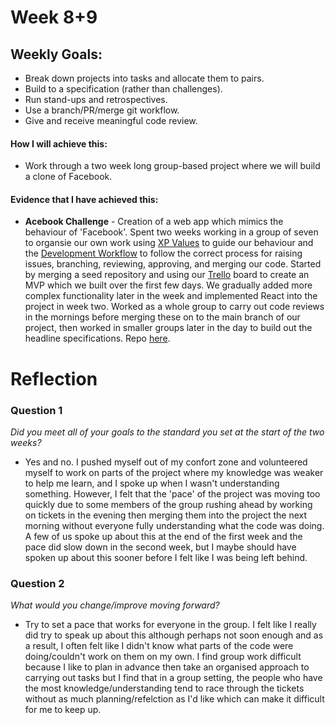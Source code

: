 # Week 8+9

## Weekly Goals:
- Break down projects into tasks and allocate them to pairs.
- Build to a specification (rather than challenges).
- Run stand-ups and retrospectives.
- Use a branch/PR/merge git workflow.
- Give and receive meaningful code review.

#### How I will achieve this:
- Work through a two week long group-based project where we will build a clone of Facebook.

#### Evidence that I have achieved this:
- **Acebook Challenge** - Creation of a web app which mimics the behaviour of 'Facebook'. Spent two weeks working in a group of seven to organsie our own work using [XP Values](https://github.com/makersacademy/course/tree/main/makersbnb#xp-values) to guide our behaviour and the [Development Workflow](https://github.com/makersacademy/course/tree/main/makersbnb#development-workflow) to follow the correct process for raising issues, branching, reviewing, approving, and merging our code. Started by merging a seed repository and using our [Trello](https://trello.com/b/KqdLIQ2d/maker-mate) board to create an MVP which we built over the first few days. We gradually added more complex functionality later in the week and implemented React into the project in week two. Worked as a whole group to carry out code reviews in the mornings before merging these on to the main branch of our project, then worked in smaller groups later in the day to build out the headline specifications. Repo [here](https://github.com/SarahM55/maker-mate.git).


# Reflection

### Question 1
*Did you meet all of your goals to the standard you set at the start of the two weeks?*
- Yes and no. I pushed myself out of my confort zone and volunteered myself to work on parts of the project where my knowledge was weaker to help me learn, and I spoke up when I wasn't understanding something. However, I felt that the 'pace' of the project was moving too quickly due to some members of the group rushing ahead by working on tickets in the evening then merging them into the project the next morning without everyone fully understanding what the code was doing. A few of us spoke up about this at the end of the first week and the pace did slow down in the second week, but I maybe should have spoken up about this sooner before I felt like I was being left behind.

### Question 2
*What would you change/improve moving forward?*
- Try to set a pace that works for everyone in the group. I felt like I really did try to speak up about this although perhaps not soon enough and as a result, I often felt like I didn't know what parts of the code were doing/couldn't work on them on my own. I find group work difficult because I like to plan in advance then take an organised approach to carrying out tasks but I find that in a group setting, the people who have the most knowledge/understanding tend to race through the tickets without as much planning/refelction as I'd like which can make it difficult for me to keep up.